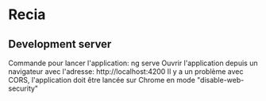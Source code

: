 # Recia

## Development server
Commande pour lancer l'application: ng serve
Ouvrir l'application depuis un navigateur avec l'adresse: http://localhost:4200
Il y a un problème avec CORS, l'application doit être lancée sur Chrome en mode "disable-web-security"


